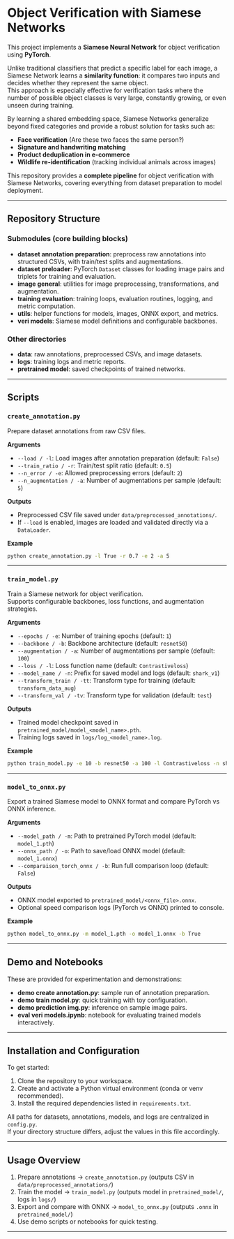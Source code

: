 # Object Verification with Siamese Networks

This project implements a **Siamese Neural Network** for object verification using **PyTorch**.  

Unlike traditional classifiers that predict a specific label for each image, a Siamese Network learns a **similarity function**: it compares two inputs and decides whether they represent the same object.  
This approach is especially effective for verification tasks where the number of possible object classes is very large, constantly growing, or even unseen during training.

By learning a shared embedding space, Siamese Networks generalize beyond fixed categories and provide a robust solution for tasks such as:

- **Face verification** (Are these two faces the same person?)  
- **Signature and handwriting matching**  
- **Product deduplication in e-commerce**  
- **Wildlife re-identification** (tracking individual animals across images)  

This repository provides a **complete pipeline** for object verification with Siamese Networks, covering everything from dataset preparation to model deployment.

---

## Repository Structure

### Submodules (core building blocks)
- **dataset annotation preparation**: preprocess raw annotations into structured CSVs, with train/test splits and augmentations.  
- **dataset preloader**: PyTorch `Dataset` classes for loading image pairs and triplets for training and evaluation.  
- **image general**: utilities for image preprocessing, transformations, and augmentation.  
- **training evaluation**: training loops, evaluation routines, logging, and metric computation.  
- **utils**: helper functions for models, images, ONNX export, and metrics.  
- **veri models**: Siamese model definitions and configurable backbones.  

### Other directories
- **data**: raw annotations, preprocessed CSVs, and image datasets.  
- **logs**: training logs and metric reports.  
- **pretrained model**: saved checkpoints of trained networks.  

---

## Scripts

### `create_annotation.py`
Prepare dataset annotations from raw CSV files.

**Arguments**
- `--load / -l`: Load images after annotation preparation (default: `False`)  
- `--train_ratio / -r`: Train/test split ratio (default: `0.5`)  
- `--n_error / -e`: Allowed preprocessing errors (default: `2`)  
- `--n_augmentation / -a`: Number of augmentations per sample (default: `5`)  

**Outputs**
- Preprocessed CSV file saved under `data/preprocessed_annotations/`.  
- If `--load` is enabled, images are loaded and validated directly via a `DataLoader`.  

**Example**
```bash
python create_annotation.py -l True -r 0.7 -e 2 -a 5
```

---

### `train_model.py`
Train a Siamese network for object verification.  
Supports configurable backbones, loss functions, and augmentation strategies.

**Arguments**
- `--epochs / -e`: Number of training epochs (default: `1`)  
- `--backbone / -b`: Backbone architecture (default: `resnet50`)  
- `--augmentation / -a`: Number of augmentations per sample (default: `100`)  
- `--loss / -l`: Loss function name (default: `Contrastiveloss`)  
- `--model_name / -n`: Prefix for saved model and logs (default: `shark_v1`)  
- `--transform_train / -tt`: Transform type for training (default: `transform_data_aug`)  
- `--transform_val / -tv`: Transform type for validation (default: `test`)  

**Outputs**
- Trained model checkpoint saved in `pretrained_model/model_<model_name>.pth`.  
- Training logs saved in `logs/log_<model_name>.log`.  

**Example**
```bash
python train_model.py -e 10 -b resnet50 -a 100 -l Contrastiveloss -n shark_v1
```

---

### `model_to_onnx.py`
Export a trained Siamese model to ONNX format and compare PyTorch vs ONNX inference.

**Arguments**
- `--model_path / -m`: Path to pretrained PyTorch model (default: `model_1.pth`)  
- `--onnx_path / -o`: Path to save/load ONNX model (default: `model_1.onnx`)  
- `--comparaison_torch_onnx / -b`: Run full comparison loop (default: `False`)  

**Outputs**
- ONNX model exported to `pretrained_model/<onnx_file>.onnx`.  
- Optional speed comparison logs (PyTorch vs ONNX) printed to console.  

**Example**
```bash
python model_to_onnx.py -m model_1.pth -o model_1.onnx -b True
```

---

## Demo and Notebooks
These are provided for experimentation and demonstrations:
- **demo create annotation.py**: sample run of annotation preparation.  
- **demo train model.py**: quick training with toy configuration.  
- **demo prediction img.py**: inference on sample image pairs.  
- **eval veri models.ipynb**: notebook for evaluating trained models interactively.  

---

## Installation and Configuration

To get started:

1. Clone the repository to your workspace.  
2. Create and activate a Python virtual environment (conda or venv recommended).  
3. Install the required dependencies listed in `requirements.txt`.  

All paths for datasets, annotations, models, and logs are centralized in `config.py`.  
If your directory structure differs, adjust the values in this file accordingly.

---

## Usage Overview

1. Prepare annotations → `create_annotation.py` (outputs CSV in `data/preprocessed_annotations/`)  
2. Train the model → `train_model.py` (outputs model in `pretrained_model/`, logs in `logs/`)  
3. Export and compare with ONNX → `model_to_onnx.py` (outputs `.onnx` in `pretrained_model/`)  
4. Use demo scripts or notebooks for quick testing.  

---
